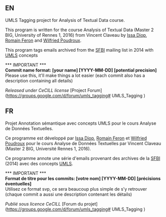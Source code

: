 ## EN
UMLS Tagging project for Analysis of Textual Data course. 

This program is written for the course Analysis of Textual Data (Master 2 BIG, University of Rennes 1, 2016) from Vincent Claveau 
by [Issa Diop](https://github.com/Issa-ARTbio), [Romain Feron](https://github.com/RomainFeron) and [Wilfried Poudroux](https://github.com/NastroTFG).

This program tags emails archived from the [SFBI](http://www.sfbi.fr/) mailing list in 2014 with [UMLS](https://www.nlm.nih.gov/research/umls/) concepts

*** IMPORTANT ***  
**Commit name format: [your name] [YYYY-MM-DD] [potential precision]**  
Please use this, it'll make things a lot easier (each commit also has a description containing all details)

*Released under CeCILL license*
[Project Forum](https://groups.google.com/d/forum/umls_tagging# 
UMLS_Tagging
)
## FR
Projet Annotation sémantique avec concepts UMLS pour le cours Analyse de Données Textuelles.

Ce programme est développé par [Issa Diop](https://github.com/Issa-ARTbio), [Romain Feron](https://github.com/RomainFeron) et [Wilfried Poudroux](https://github.com/NastroTFG) 
pour le cours Analyse de Données Textuelles par Vincent Claveau (Master 2 BIG, Université Rennes 1, 2016).

Ce programme annote une série d'emails provenant des archives de la [SFBI](http://www.sfbi.fr/) (2014) avec des concepts [UMLS](https://www.nlm.nih.gov/research/umls/).

*** IMPORTANT ***  
**Format de titre pour les commits: [votre nom] [YYYY-MM-DD] [précisions éventuelles]**  
Utilisez ce format svp, ce sera beaucoup plus simple de s'y retrouver (chaque commit a aussi une description contenant les détails)


*Publié sous licence CeCILL*
[Forum du projet](https://groups.google.com/d/forum/umls_tagging# UMLS_Tagging
)
